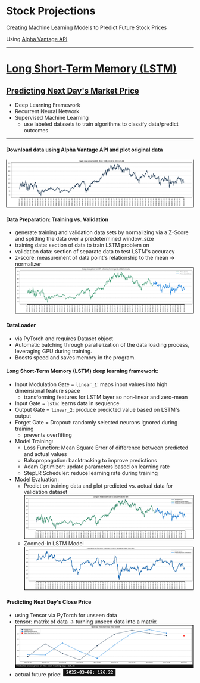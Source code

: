# **Stock Projections**
Creating Machine Learning Models to Predict Future Stock Prices 

Using [Alpha Vantage API](https://www.alphavantage.co/documentation/#)

---
# [Long Short-Term Memory (LSTM)](longShortTermMemory)
## [Predicting Next Day's Market Price](longShortTermMemory/lstmStockPrices.ipynb) 
- Deep Learning Framework
- Recurrent Neural Network
- Supervised Machine Learning
    - use labeled datasets to train algorithms to classify data/predict outcomes 
---


#### Download data using Alpha Vantage API and plot original data 
![PricesTillMarch8](longShortTermMemory/dailyClose/dclose03_08.png "Daily Close Prices through March 8th")


#### Data Preparation: Training vs. Validation
- generate training and validation data sets by normalizing via a Z-Score and splitting the data over a predetermined window_size 
- training data: section of data to train LSTM problem on
- validation data: section of separate data to test LSTM's accuracy 
- z-score: measurement of data point's relationship to the mean -> normalizer 
![TrainValidateMarch8](longShortTermMemory/trainValidate/tv03_08.png "Training and Validation Data through March 8th")


#### DataLoader
- via PyTorch and requires Dataset object 
- Automatic batching through parallelization of the data loading process, leveraging GPU during training. 
- Boosts speed and saves memory in the program.

#### Long Short-Term Memory (LSTM) deep learning framework: 
- Input Modulation Gate = `linear_1`: maps input values into high dimensional feature space
    - transforming features for LSTM layer so non-linear and zero-mean
- Input Gate = `lstm`: learns data in sequence
- Output Gate = `linear_2`: produce predicted value based on LSTM's output 
- Forget Gate = Dropout: randomly selected neurons ignored during training
    - prevents overfitting 
- Model Training: 
    - Loss Function: Mean Square Error of difference between predicted and actual values
    - Bakcpropagation: backtracking to improve predictions 
    - Adam Optimizer: update parameters based on learning rate 
    - StepLR Scheduler: reduce learning rate during training 
- Model Evaluation: 
    - Predict on training data and plot predicted vs. actual data for validation dataset 
![PredictedVsActualMarch8th](longShortTermMemory/predictVsActual/pva03_08.png "Predicted VS. Actual Prices through March 8th")
    - Zoomed-In LSTM Model 
![ZoomedPredictedPrice](longShortTermMemory/zoomIn/zoomed03_08.png "Zoomed-In Predicted Price on Validation Data")


#### Predicting Next Day's Close Price
- using Tensor via PyTorch for unseen data 
- tensor: matrix of data -> turning unseen data into a matrix 
![PredPriceForMarch9](longShortTermMemory/tomorrowPrice/pred03_09.png "Predicted Price for March 9th")
- actual future price: 
![ActualPriceforMarch9](longShortTermMemory/tomorrowPrice/close03_09.png "Actual Close Price for March 9th")




